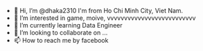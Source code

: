 - 👋 Hi, I’m @dhaka2310 I'm from Ho Chi Minh City, Viet Nam.
- 👀 I’m interested in game, moive, vvvvvvvvvvvvvvvvvvvvvvvvvv
- 🌱 I’m currently learning Data Engineer
- 💞️ I’m looking to collaborate on ...
- 📫 How to reach me by facebook

<!---
dhaka2310/dhaka2310 is a ✨ special ✨ repository because its `README.md` (this file) appears on your GitHub profile.
You can click the Preview link to take a look at your changes.
--->
